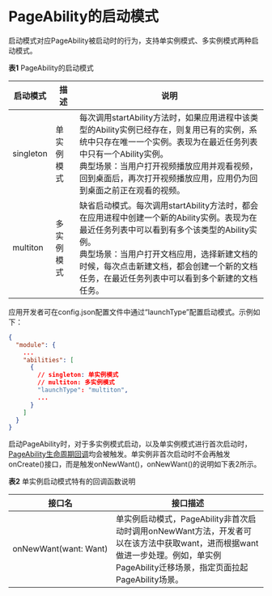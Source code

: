 # PageAbility的启动模式

<!--Kit: Ability Kit-->
<!--Subsystem: Ability-->
<!--Owner: @lidongrui-->
<!--Designer: @ccllee1-->
<!--Tester: @lixueqing513-->
<!--Adviser: @huipeizi-->

启动模式对应PageAbility被启动时的行为，支持单实例模式、多实例模式两种启动模式。


  **表1** PageAbility的启动模式

| 启动模式 | 描述 | 说明 |
| -------- | -------- | -------- |
| singleton | 单实例模式 | 每次调用startAbility方法时，如果应用进程中该类型的Ability实例已经存在，则复用已有的实例，系统中只存在唯一一个实例。表现为在最近任务列表中只有一个Ability实例。<br/>典型场景：当用户打开视频播放应用并观看视频，回到桌面后，再次打开视频播放应用，应用仍为回到桌面之前正在观看的视频。 |
| multiton | 多实例模式 | 缺省启动模式。每次调用startAbility方法时，都会在应用进程中创建一个新的Ability实例。表现为在最近任务列表中可以看到有多个该类型的Ability实例。<br/>典型场景：当用户打开文档应用，选择新建文档的时候，每次点击新建文档，都会创建一个新的文档任务，在最近任务列表中可以看到多个新建的文档任务。 |


应用开发者可在config.json配置文件中通过“launchType”配置启动模式。示例如下：

```json
{
  "module": {
    ...
    "abilities": [
      {
        // singleton: 单实例模式
        // multiton: 多实例模式
        "launchType": "multiton",
        ...
      }
    ]
  }
}
```


启动PageAbility时，对于多实例模式启动，以及单实例模式进行首次启动时，[PageAbility生命周期回调](pageability-lifecycle.md)均会被触发。单实例非首次启动时不会再触发onCreate()接口，而是触发onNewWant()，onNewWant()的说明如下表2所示。


  **表2** 单实例启动模式特有的回调函数说明

| 接口名 | 接口描述 |
| -------- | -------- |
| onNewWant(want:&nbsp;Want) | 单实例启动模式，PageAbility非首次启动时调用onNewWant方法，开发者可以在该方法中获取want，进而根据want做进一步处理。例如，单实例PageAbility迁移场景，指定页面拉起PageAbility场景。 |
